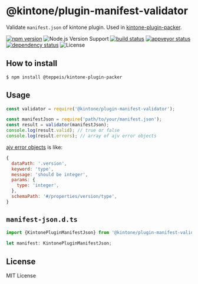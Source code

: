 @kintone/plugin-manifest-validator
====

Validate `manifest.json` of kintone plugin. Used in [kintone-plugin-packer](https://github.com/kintone/plugin-packer).

[![npm version][npm-image]][npm-url]
![Node.js Version Support][node-version]
[![build status][circleci-image]][circleci-url]
[![appveyor status][appveyor-image]][appveyor-url]
[![dependency status][deps-image]][deps-url]
![License][license]

## How to install

```console
$ npm install @teppeis/kintone-plugin-packer
```

## Usage

```js
const validator = require('@kintone/plugin-manifest-validator');

const manifestJson = require('path/to/your/manifest.json');
const result = validator(manifestJson);
console.log(result.valid); // true or false
console.log(result.errors); // array of ajv error objects
```

[ajv error objects](https://github.com/epoberezkin/ajv#validation-errors) is like:

```js
{
  dataPath: '.version',
  keyword: 'type',
  message: 'should be integer',
  params: {
    type: 'integer',
  },
  schemaPath: '#/properties/version/type',
}
```

## `manifest-json.d.ts`

```js
import {KintonePluginManifestJson} from '@kintone/plugin-manifest-validator/manifest-schema';

let manifest: KintonePluginManifestJson;
```

## License

MIT License

[npm-image]: https://img.shields.io/npm/v/@kintone/plugin-manifest-validator.svg
[npm-url]: https://npmjs.org/package/@kintone/plugin-manifest-validator
[circleci-image]: https://circleci.com/gh/kintone/plugin-manifest-validator.svg?style=shield
[circleci-url]: https://circleci.com/gh/kintone/plugin-manifest-validator
[appveyor-image]: https://ci.appveyor.com/api/projects/status/pcsvpsj4ff8u4jop/branch/master?svg=true
[appveyor-url]: https://ci.appveyor.com/project/teppeis/kintone-plugin-manifest-validator/branch/master
[deps-image]: https://img.shields.io/david/kintone/plugin-manifest-validator.svg
[deps-url]: https://david-dm.org/kintone/plugin-manifest-validator
[node-version]: https://img.shields.io/badge/Node.js%20support-v6,v8,v10-brightgreen.svg
[license]: https://img.shields.io/npm/l/@kintone/plugin-manifest-validator.svg
